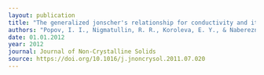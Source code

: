 ```yaml
---
layout: publication
title: "The generalized jonscher's relationship for conductivity and its confirmation for porous structures"
authors: "Popov, I. I., Nigmatullin, R. R., Koroleva, E. Y., & Nabereznov, A. A."
date: 01.01.2012
year: 2012
journal: Journal of Non-Crystalline Solids
source: https://doi.org/10.1016/j.jnoncrysol.2011.07.020
---
```

